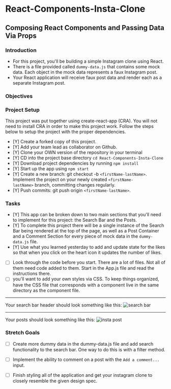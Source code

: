 # React-Components-Insta-Clone

## Composing React Components and Passing Data Via Props

### **Introduction**

- For this project, you'll be building a simple Instagram clone using React.
- There is a file provided called `dummy-data.js` that contains some mock data. Each object in the mock data represents a faux Instagram post.
- Your React application will receive faux post data and render each as a separate Instagram post.

### **Objectives**

### **Project Setup**

This project was put together using create-react-app (CRA). You will not need to install CRA in order to make this project work. Follow the steps below to setup the project with the proper dependencies.

- [Y]  Create a forked copy of this project.
- [Y]  Add your team lead as collaborator on Github.
- [Y]  Clone your OWN version of the repository in your terminal
- [Y]  CD into the project base directory `cd React-Components-Insta-Clone`
- [Y]  Download project dependencies by running `npm install`
- [Y]  Start up the app using `npm start`
- [Y]  Create a new branch: git checkout -b `<firstName-lastName>`. Implement the project on your newly created `<firstName-lastName>` branch, committing changes regularly.
- [Y]  Push commits: git push origin `<firstName-lastName>`.

### **Tasks**

- [Y]  This app can be broken down to two main sections that you'll need to implement for this project: the Search Bar and the Posts.
- [Y]  To complete this project there will be a single instance of the Search Bar being rendered at the top of the page, as well as a Post Container and a Comment Section for every piece of mock data in the `dummy-data.js` file.
- [Y]  Use what you learned yesterday to add and update state for the likes so that when you click on the heart icon it updates the number of likes.
- [ ]  Look through the code before you start. There are a lot of files. Not all of them need code added to them. 
Start in the App.js file and read the instructions there. 
- [ ]  you'll want to add your own styles via CSS. To keep things organized, have the CSS file that corresponds with a component live in the same directory as the component file.

---

Your search bar header should look something like this:
![search bar](/assets/ig_search_bar.png)

---

Your posts should look something like this:
![insta post](/assets/ig_post.png)


### Stretch Goals

- [ ]  Create more dummy data in the dummy-data.js file and add search functionality to the search bar. One way to do this is with a filter method.
- [ ]  Implement the ability to comment on a post with the `Add a comment...` input.
- [ ]  Finish styling all of the application and get your instagram clone to closely resemble the given design spec.



